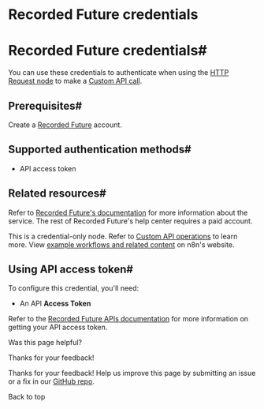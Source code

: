 # Recorded Future credentials

[ ](https://github.com/n8n-io/n8n-docs/edit/main/docs/integrations/builtin/credentials/recordedfuture.md "Edit this page")

# Recorded Future credentials#

You can use these credentials to authenticate when using the [HTTP Request node](../../core-nodes/n8n-nodes-base.httprequest/) to make a [Custom API call](../../../custom-operations/).

## Prerequisites#

Create a [Recorded Future](https://www.recordedfuture.com) account.

## Supported authentication methods#

  * API access token



## Related resources#

Refer to [Recorded Future's documentation](https://api.recordedfuture.com/) for more information about the service. The rest of Recorded Future's help center requires a paid account.

This is a credential-only node. Refer to [Custom API operations](../../../custom-operations/) to learn more. View [example workflows and related content](https://n8n.io/integrations/recorded-future/) on n8n's website.

## Using API access token#

To configure this credential, you'll need:

  * An API **Access Token**



Refer to the [Recorded Future APIs documentation](https://support.recordedfuture.com/hc/en-us/categories/16372120363539-Recorded-Future-APIs) for more information on getting your API access token.

Was this page helpful? 

Thanks for your feedback! 

Thanks for your feedback! Help us improve this page by submitting an issue or a fix in our [GitHub repo](https://github.com/n8n-io/n8n-docs). 

Back to top 
